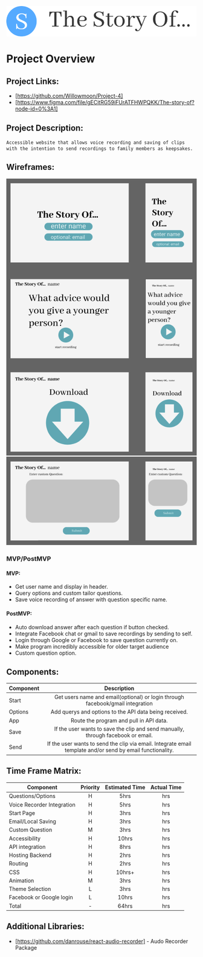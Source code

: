 ![Alt Text](logo.png "The Story Of...")

# Project Overview
## Project Links:
- [https://github.com/Willowmoon/Project-4]
- [https://www.figma.com/file/gECitRG59iFUrATFHWPQKK/The-story-of?node-id=0%3A1]

## Project Description:
    Accessible website that allows voice recording and saving of clips with the intention to send recordings to family members as keepsakes.

## Wireframes:
![Alt Text](1.png "Page")
![Alt Text](2.png "custom question")

### MVP/PostMVP
#### MVP:
- Get user name and display in header.
- Query options and custom tailor questions.
- Save voice recording of answer with question specific name.

#### PostMVP:
- Auto download answer after each question if button checked.
- Integrate Facebook chat or gmail to save recordings by sending to self.
- Login through Google or Facebook to save question currently on.
- Make program incredibly accessible for older target audience
- Custom question option.

## Components:
| Component | Description |
| --- | :---: |
| Start | Get users name and email(optional) or login through facebook/gmail integration |
| Options | Add querys and options to the API data being received. |
| App | Route the program and pull in API data. |
| Save | If the user wants to save the clip and send manually, through facebook or email. |
| Send | If the user wants to send the clip via email. Integrate email template and/or send by email functionality. |

## Time Frame Matrix:
| Component | Priority | Estimated Time | Actual Time |
| --- | :---: |  :---: | :---: |
| Questions/Options | H | 5hrs| hrs |
| Voice Recorder Integration | H | 5hrs | hrs |
| Start Page | H | 3hrs | hrs |
| Email/Local Saving | H | 3hrs | hrs |
| Custom Question | M | 3hrs | hrs |
| Accessibility | H | 10hrs | hrs |
| API integration | H | 8hrs | hrs |
| Hosting Backend | H | 2hrs | hrs |
| Routing | H | 2hrs | hrs |
| CSS | H | 10hrs+ | hrs |
| Animation | M | 3hrs | hrs |
| Theme Selection | L | 3hrs | hrs |
| Facebook or Google login | L | 10hrs | hrs |
| Total | - | 64hrs | hrs |

## Additional Libraries:
- [https://github.com/danrouse/react-audio-recorder] - Audo Recorder Package